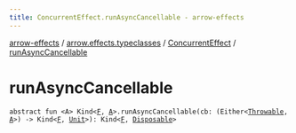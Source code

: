```yaml
---
title: ConcurrentEffect.runAsyncCancellable - arrow-effects
---
```


[arrow-effects](../../index.html) / [arrow.effects.typeclasses](../index.html) / [ConcurrentEffect](index.html) / [runAsyncCancellable](./run-async-cancellable.html)

# runAsyncCancellable

`abstract fun <A> Kind<`[`F`](index.html#F)`, `[`A`](run-async-cancellable.html#A)`>.runAsyncCancellable(cb: (Either<`[`Throwable`](https://kotlinlang.org/api/latest/jvm/stdlib/kotlin/-throwable/index.html)`, `[`A`](run-async-cancellable.html#A)`>) -> Kind<`[`F`](index.html#F)`, `[`Unit`](https://kotlinlang.org/api/latest/jvm/stdlib/kotlin/-unit/index.html)`>): Kind<`[`F`](index.html#F)`, `[`Disposable`](../-disposable.html)`>`